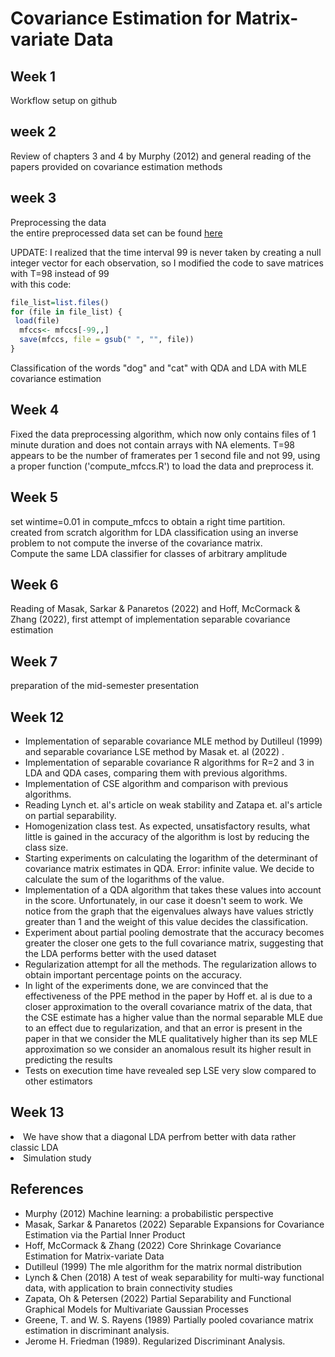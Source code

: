 <!-- README.md is generated from README.Rmd. Please edit that file -->

# Covariance Estimation for Matrix-variate Data

## Week 1<br>

Workflow setup on github<br>

## week 2<br>

Review of chapters 3 and 4 by Murphy (2012) and general reading of the papers provided on covariance estimation methods<br>

## week 3<br>

Preprocessing the data<br> the entire preprocessed data set can be found [here](https://drive.google.com/file/d/1fgwxos-W09WDOus4223DKIhLCvJItQsz/view?usp=share_link)

UPDATE: I realized that the time interval 99 is never taken by creating a null integer vector for each observation, so I modified the code to save matrices with T=98 instead of 99<br> with this code:<br>

``` r
file_list=list.files()
for (file in file_list) {
 load(file) 
  mfccs<- mfccs[-99,,]
  save(mfccs, file = gsub(" ", "", file))
}
```

Classification of the words "dog" and "cat" with QDA and LDA with MLE covariance estimation <br>

## Week 4<br>

Fixed the data preprocessing algorithm, which now only contains files of 1 minute duration and does not contain arrays with NA elements. T=98 appears to be the number of framerates per 1 second file and not 99, using a proper function ('compute_mfccs.R') to load the data and preprocess it.<br>

## Week 5<br>

set wintime=0.01 in compute_mfccs to obtain a right time partition. <br> created from scratch algorithm for LDA classification using an inverse problem to not compute the inverse of the covariance matrix.<br> Compute the same LDA classifier for classes of arbitrary amplitude <br>

## Week 6<br>
Reading of Masak, Sarkar & Panaretos (2022) and Hoff, McCormack & Zhang (2022), first attempt of implementation separable covariance estimation
<br>

## Week 7<br>
preparation of the mid-semester presentation

## Week 12<br>
<ul>
  <li>Implementation of separable covariance MLE method by Dutilleul (1999) and separable covariance LSE method by Masak et. al (2022) .</li>
  <li>Implementation of separable covariance R algorithms for R=2 and 3 in LDA and QDA cases, comparing them with previous algorithms.</li>
  <li>Implementation of CSE algorithm and comparison with previous algorithms.</li>
  <li>Reading Lynch et. al's article on weak stability and Zatapa et. al's article on partial separability.</li>
  <li>Homogenization class test. As expected, unsatisfactory results, what little is gained in the accuracy of the algorithm is lost by reducing the class size.</li>
  <li>Starting experiments on calculating the logarithm of the determinant of covariance matrix estimates in QDA. Error: infinite value. We decide to calculate the sum of the logarithms of the value. </li>
  <li>Implementation of a QDA algorithm that takes these values into account in the score.  Unfortunately, in our case it doesn't seem to work. We notice from the graph that the eigenvalues always have values strictly greater than 1 and the weight of this value decides the classification. </li>
  <li>Experiment about partial pooling demostrate that the accuracy becomes greater the closer one gets to the full covariance matrix, suggesting that the LDA performs better with the used dataset </li>
  <li>Regularization attempt for all the methods. The regularization allows to obtain important percentage points on the accuracy.</li>
<li>In light of the experiments done, we are convinced that the effectiveness of the PPE method in the paper by Hoff et. al is due to a closer approximation to the overall covariance matrix of the data, that the CSE estimate has a higher value than the normal separable MLE due to an effect due to regularization, and that an error is present in the paper in that we consider the MLE qualitatively higher than its sep MLE approximation so we consider an anomalous result its higher result in predicting the results</li>
<li> Tests on execution time have revealed sep LSE very slow compared to other estimators</li>
</ul>

## Week 13<br>
<li>We have show that a diagonal LDA perfrom better with data rather classic LDA</li>
<li>Simulation study</li>


## References

-   Murphy (2012) Machine learning: a probabilistic perspective
-   Masak, Sarkar & Panaretos (2022) Separable Expansions for Covariance Estimation via the Partial Inner Product
-   Hoff, McCormack & Zhang (2022) Core Shrinkage Covariance Estimation for Matrix-variate Data
-  Dutilleul (1999) The mle algorithm for the matrix normal distribution
-  Lynch & Chen (2018) A test of weak separability for multi-way functional data, with application to brain connectivity studies
-  Zapata, Oh & Petersen (2022) Partial Separability and Functional Graphical Models for Multivariate Gaussian Processes
-  Greene, T. and W. S. Rayens (1989) Partially pooled covariance matrix estimation in discriminant analysis.
- Jerome H. Friedman (1989). Regularized Discriminant Analysis. 
